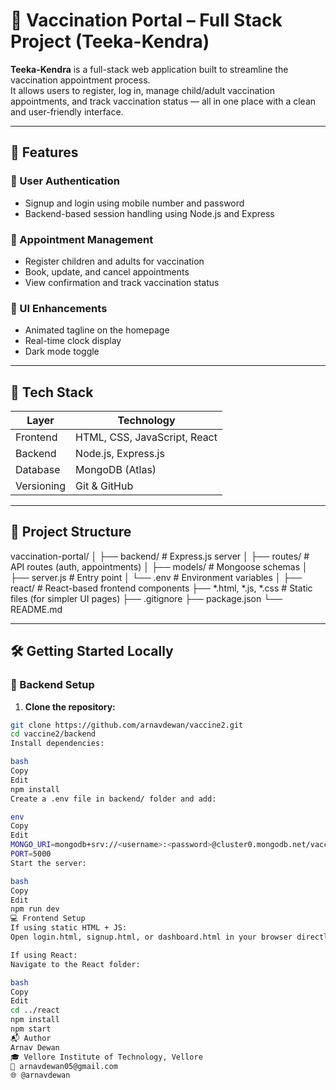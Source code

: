 # 💉 Vaccination Portal – Full Stack Project (Teeka-Kendra)

**Teeka-Kendra** is a full-stack web application built to streamline the vaccination appointment process.  
It allows users to register, log in, manage child/adult vaccination appointments, and track vaccination status — all in one place with a clean and user-friendly interface.

---

## 🚀 Features

### 👤 User Authentication
- Signup and login using mobile number and password
- Backend-based session handling using Node.js and Express

### 📅 Appointment Management
- Register children and adults for vaccination
- Book, update, and cancel appointments
- View confirmation and track vaccination status

### 🌙 UI Enhancements
- Animated tagline on the homepage
- Real-time clock display
- Dark mode toggle

---

## 🧰 Tech Stack

| Layer      | Technology                        |
|------------|------------------------------------|
| Frontend   | HTML, CSS, JavaScript, React       |
| Backend    | Node.js, Express.js                |
| Database   | MongoDB (Atlas)                    |
| Versioning | Git & GitHub                       |

---

## 📁 Project Structure

vaccination-portal/
│
├── backend/ # Express.js server
│ ├── routes/ # API routes (auth, appointments)
│ ├── models/ # Mongoose schemas
│ ├── server.js # Entry point
│ └── .env # Environment variables
│
├── react/ # React-based frontend components
├── *.html, *.js, *.css # Static files (for simpler UI pages)
├── .gitignore
├── package.json
└── README.md



---

## 🛠️ Getting Started Locally

### 🔧 Backend Setup

1. **Clone the repository:**

```bash
git clone https://github.com/arnavdewan/vaccine2.git
cd vaccine2/backend
Install dependencies:

bash
Copy
Edit
npm install
Create a .env file in backend/ folder and add:

env
Copy
Edit
MONGO_URI=mongodb+srv://<username>:<password>@cluster0.mongodb.net/vaccinationDB?retryWrites=true&w=majority
PORT=5000
Start the server:

bash
Copy
Edit
npm run dev
💻 Frontend Setup
If using static HTML + JS:
Open login.html, signup.html, or dashboard.html in your browser directly.

If using React:
Navigate to the React folder:

bash
Copy
Edit
cd ../react
npm install
npm start
📬 Author
Arnav Dewan
🎓 Vellore Institute of Technology, Vellore
📧 arnavdewan05@gmail.com
🌐 @arnavdewan
